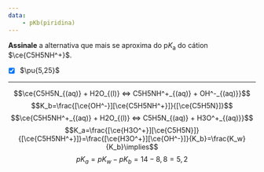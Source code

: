 ```yaml
---
data:
    - pKb(piridina)
---
```


**Assinale** a alternativa que mais se aproxima do $\mathrm{p}K_\mathrm{a}$ do cátion $\ce{C5H5NH^+}$.

- [x] $\pu{5,25}$

---

$$\ce{C5H5N_{(aq)} + H2O_{(l)} <=> C5H5NH^+_{(aq)} + OH^-_{(aq)}}$$
$$K_b=\frac{[\ce{OH^-}][\ce{C5H5NH^+}]}{[\ce{C5H5N}]}$$
$$\ce{C5H5NH^+_{(aq)} + H2O_{(l)} <=> C5H5N_{(aq)} + H3O^+_{(aq)}}$$
$$K_a=\frac{[\ce{H3O^+}][\ce{C5H5N}]}{[\ce{C5H5NH^+}]}=\frac{[\ce{H3O^+}][\ce{OH^-}]}{K_b}=\frac{K_w}{K_b}\implies$$
$$pK_a=pK_w-pK_b=14-8,8=5,2$$

